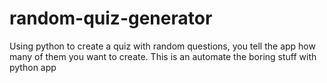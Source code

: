 # random-quiz-generator
Using python to create a quiz with random questions, you tell the app how many of them you want to create. This is an automate the boring stuff with python app
